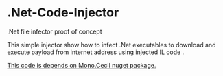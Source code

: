 # .Net-Code-Injector
.Net file infector proof of concept

This simple injector show how to infect .Net executables to download and execute payload from internet address using injected IL code .

[This code is depends on Mono.Cecil nuget package.](https://www.nuget.org/packages/Mono.Cecil/)
